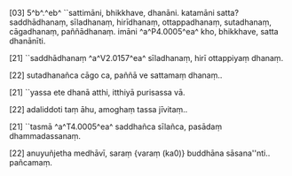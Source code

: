 [03] 5^b^.^eb^ ``sattimāni, bhikkhave, dhanāni. katamāni  satta? saddhādhanaṃ, sīladhanaṃ, hirīdhanaṃ, ottappadhanaṃ, sutadhanaṃ,  cāgadhanaṃ, paññādhanaṃ. imāni ^a^P4.0005^ea^ kho, bhikkhave, satta  dhanānīti.

[21] ``saddhādhanaṃ ^a^V2.0157^ea^ sīladhanaṃ, hirī ottappiyaṃ dhanaṃ.

[22] sutadhanañca cāgo ca, paññā ve sattamaṃ dhanaṃ..

[21] ``yassa ete dhanā atthi, itthiyā purisassa vā.

[22] adaliddoti taṃ āhu, amoghaṃ tassa jīvitaṃ..

[21] ``tasmā ^a^T4.0005^ea^ saddhañca sīlañca, pasādaṃ dhammadassanaṃ.

[22] anuyuñjetha medhāvī, saraṃ {varaṃ (ka0)} buddhāna sāsana''nti..  pañcamaṃ.